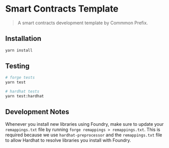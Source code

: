 # Smart Contracts Template

> A smart contracts development template by Commmon Prefix.

## Installation 

```bash
yarn install 
```

## Testing
 
```bash
# forge tests
yarn test

# hardhat tests
yarn test:hardhat
```

## Development Notes

Whenever you install new libraries using Foundry, make sure to update your `remappings.txt` file by running `forge remappings > remappings.txt`. This is required because we use `hardhat-preprocessor` and the `remappings.txt` file to allow Hardhat to resolve libraries you install with Foundry.
